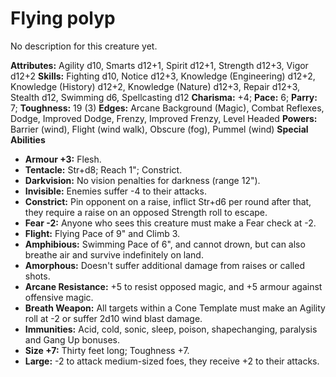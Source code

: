 # Flying polyp

No description for this creature yet.

**Attributes:** Agility d10, Smarts d12+1, Spirit d12+1, Strength d12+3,
Vigor d12+2
**Skills:** Fighting d10, Notice d12+3, Knowledge (Engineering) d12+2,
Knowledge (History) d12+2, Knowledge (Nature) d12+3, Repair d12+3,
Stealth d12, Swimming d6, Spellcasting d12
**Charisma:** +4; **Pace:** 6; **Parry:** 7; **Toughness:** 19 (3)
**Edges:** Arcane Background (Magic), Combat Reflexes, Dodge, Improved
Dodge, Frenzy, Improved Frenzy, Level Headed
**Powers:** Barrier (wind), Flight (wind walk), Obscure (fog), Pummel
(wind)
**Special Abilities**

- **Armour +3:** Flesh.
- **Tentacle:** Str+d8; Reach 1"; Constrict.
- **Darkvision:** No vision penalties for darkness (range 12").
- **Invisible:** Enemies suffer -4 to their attacks.
- **Constrict:** Pin opponent on a raise, inflict Str+d6 per round after
that, they require a raise on an opposed Strength roll to escape.
- **Fear -2:** Anyone who sees this creature must make a Fear check at
-2.
- **Flight:** Flying Pace of 9" and Climb 3.
- **Amphibious:** Swimming Pace of 6", and cannot drown, but can also
breathe air and survive indefinitely on land.
- **Amorphous:** Doesn't suffer additional damage from raises or called
shots.
- **Arcane Resistance:** +5 to resist opposed magic, and +5 armour
against offensive magic.
- **Breath Weapon:** All targets within a Cone Template must make an
Agility roll at -2 or suffer 2d10 wind blast damage.
- **Immunities:** Acid, cold, sonic, sleep, poison, shapechanging,
paralysis and Gang Up bonuses.
- **Size +7:** Thirty feet long; Toughness +7.
- **Large:** -2 to attack medium-sized foes, they receive +2 to their
attacks.
